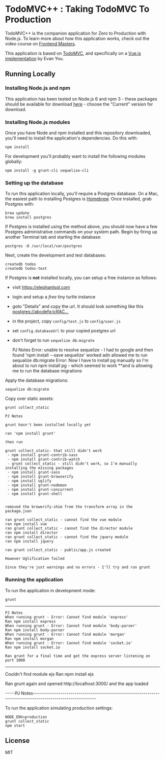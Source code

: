 # TodoMVC++ : Taking TodoMVC To Production

TodoMVC++ is the companion application for Zero to Production with Node.js.
To learn more about how this application works, check out the video course on 
[Frontend Masters](https://www.frontendmasters.com).

This application is based on [TodoMVC](http://todomvc.com/), and specifically
on a [Vue.js implementation](http://todomvc.com/examples/vue/) by Evan You.

## Running Locally

### Installing Node.js and npm

This application has been tested on Node.js 6 and npm 3 - these packages should
be available for download [here](https://nodejs.org/en/) - choose the "Current"
version for download.

### Installing Node.js modules

Once you have Node and npm installed and this repository downloaded, you'll need
to install the application's dependencies. Do this with:

    npm install

For development you'll probably want to install the following modules globally:

    npm install -g grunt-cli sequelize-cli

### Setting up the database

To run this application locally, you'll require a Postgres database. On a Mac,
the easiest path to installing Postgres is [Homebrew](http://brew.sh/). Once
installed, grab Postgres with:

    brew update
    brew install postgres

If Postgres is installed using the method above, you should now have a few 
Postgres administrative commands on your system path. Begin by firing up another
Terminal tab and starting the database:

    postgres -D /usr/local/var/postgres

Next, create the development and test databases:

    createdb todos
    createdb todos-test

If Postgres is **not** installed locally, you can setup a free instance as follows:
- visit https://elephantsql.com
- login and setup a *free* tiny turtle instance
- goto "Details" and copy the url. It should look something like this [postgres://abcdefg:icRAC...](https://customer.elephantsql.com/instance)
- in the project, copy `config/test.js` to `config/user.js`
- set `config.databaseUrl` to your copied postgres url
- don't forget to run `sequelize db:migrate` 

    PJ Notes
    Error: unable to resolve sequelize  - I had to google and then found 'npm install --save sequelize' worked adn allowed me to run sequalize db:migrate
    Error: Now I have to install pg manually so I'm about to run npm install pg - which seemed to work **and is allowing me to run the database migrations

Apply the database migrations:

    sequelize db:migrate 
    
Copy over static assets:

    grunt collect_static

    PJ Notes
    
    grunt hasn't been installed locally yet

    ran 'npm install grunt'

    then run

    grunt collect_static- that still didn't work
     - npm install grunt-contrib-sass
     - npm install grunt-contrib-watch
     - grunt collect_static - still didn't work, so I'm manually installing the missing packages
     - npm install grunt-sass
     - npm install grunt-browserify
     - npm install uglify
     - npm install grunt-nodemon
     - npm install grunt-concurrent
     - npm install grunt-shell


    removed the browerify-shim from the transform array in the package.json

    ran grunt collect_static - cannot find the vue module
    ran npm install vue
    ran grunt collect_static - cannot find the director module
    ran npm install director
    ran grunt collect_static - cannot find the jquery module
    ran npm install jquery

    ran grunt collect_static - public/app.js created

    However Uglification failed

    Since they're just warnings and no errors - I'll try and run grunt

### Running the application

To run the application in development mode:

    grunt

-------------------------------------------------------------------------------------------------
    PJ Notes
    When running grunt - Error: Cannot find module 'express'
    Ran npm install express
    When running grunt - Error: Cannot find module 'body-parser'
    Ran npm install body-parser
    When running grunt - Error: Cannot find module 'morgan'
    Ran npm install morgan
    When running grunt - Error: Cannot find module 'socket.io'
    Ran npm install socket.io

    Ran grunt for a final time and got the express server listening on port 3000
-------------------------------------------------------------------------------------------------

Couldn't find module ejs
Ran npm install ejs

Ran grunt again and opened http://localhost:3000/ and the app loaded

-----PJ Notes--------------------------------------------------------------------------------------------------------------

To run the application simulating production settings:

    NODE_ENV=production
    grunt collect_static
    npm start

## License

MIT
    
